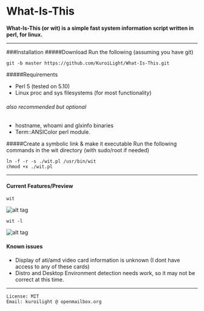 What-Is-This
============
**What-Is-This (or wit) is a simple fast system information script written in perl, for linux.**

---
###Installation
#####Download
Run the following (assuming you have git)
```
git -b master https://github.com/KuroiLight/What-Is-This.git
```
#####Requirements
 - Perl 5 (tested on 5.10)
 - Linux proc and sys filesystems (for most functionality)
 
###### also recommended but optional
 - hostname, whoami and glxinfo binaries
 - Term::ANSIColor perl module.
 
#####Create a symbolic link & make it executable
Run the following commands in the wit directory (with sudo/root if needed)
```
ln -f -r -s ./wit.pl /usr/bin/wit
chmod +x ./wit.pl
```

---
#### Current Features/Preview
```
wit
```
![alt tag](https://raw.github.com/KuroiLight/What-Is-This/screns/main.png)
```
wit -l
```
![alt tag](https://raw.github.com/KuroiLight/What-Is-This/screns/extended.png)

#### Known issues
 - Display of ati/amd video card information is unknown (I dont have access to any of these cards)
 - Distro and Desktop Environment detection needs work, so it may not be correct at this time.

---
```
License: MIT
Email: kuroilight @ openmailbox.org
```